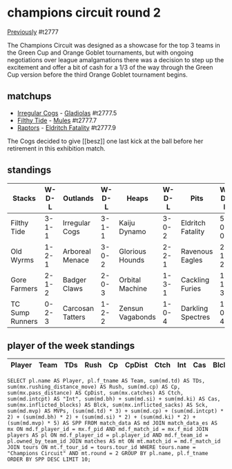 # champions circuit round 2

[Previously](week05) 
#t2777

The Champions Circuit was designed as a showcase for the top 3 teams in the Green Cup and Orange Goblet tournaments, but with ongoing negotiations over league amalgamations there was a decision to step up the excitement and offer a bit of cash for a 1/3 of the way through the Green Cup version before the third Orange Goblet tournament begins.


## matchups

* [Irregular Cogs](../../teams/irregularcogs) - [Gladiolas](../../teams/gladiolas) #t2777.5
* [Filthy Tide](../../teams/filthytide) - [Mules](../../teams/mules) #t2777.7
* [Raptors](virtuaraptors.md) - [Eldritch Fatality](../../teams/eldritchfatality) #t2777.9

The Cogs decided to give [[besz]] one last kick at the ball before her retirement in this exhibition match.


## standings

| Stacks | W-D-L | Outlands | W-D-L | Heaps | W-D-L | Pits | W-D-L |
|-------|-----|--|--|------|------|--|--|
| Filthy Tide | 3-1-1 | Irregular Cogs | 3-1-1 | Kaiju Dynamo | 3-0-2 | Eldritch Fatality | 5-0-0 |
| Old Wyrms | 1-2-1 | Arboreal Menace | 3-0-2 | Glorious Hounds | 2-2-1 | Ravenous Eagles | 2-1-2 |
| Gore Farmers | 2-1-2 | Badger Claws | 2-0-3 | Orbital Machine | 1-3-1 | Cackling Furies | 1-1-3 |
| TC Sump Runners | 0-2-3 | Carcosan Tatters | 1-2-2 | Zensun Vagabonds | 1-0-4 | Darkling Spectres | 1-0-4 |


## player of the week standings

| Player    | Team              | TDs  | Rush | Cp   | CpDist | Ctch | Int  | Cas  | Blck | Sck  | MVP  | SPP  |
|-----------|-------------------|------|------|------|--------|------|------|------|------|------|------|------|



```
SELECT pl.name AS Player, pl.f_tname AS Team, sum(md.td) AS TDs, sum(mx.rushing_distance_move) AS Rush, sum(md.cp) AS Cp,	sum(mx.pass_distance) AS CpDist, sum(mx.catches) AS Ctch, sum(md.intcpt) AS "Int", sum(md.bh) + sum(md.si) + sum(md.ki) AS Cas, sum(mx.inflicted_blocks) AS Blck, sum(mx.inflicted_sacks) AS Sck, sum(md.mvp) AS MVPs, (sum(md.td) * 3) + sum(md.cp) + (sum(md.intcpt) * 2) + (sum(md.bh) * 2) + (sum(md.si) * 2) + (sum(md.ki) * 2) + (sum(md.mvp) * 5) AS SPP FROM match_data AS md JOIN match_data_es AS mx ON md.f_player_id = mx.f_pid AND md.f_match_id = mx.f_mid JOIN players AS pl ON md.f_player_id = pl.player_id AND md.f_team_id = pl.owned_by_team_id JOIN matches AS mt ON mt.match_id = md.f_match_id JOIN tours ON mt.f_tour_id = tours.tour_id WHERE tours.name = "Champions Circuit" AND mt.round = 2 GROUP BY pl.name, pl.f_tname ORDER BY SPP DESC LIMIT 10;
```
